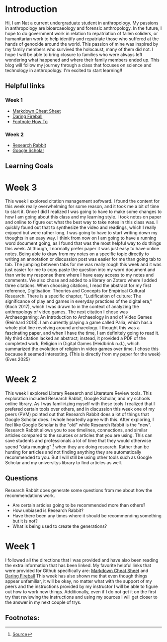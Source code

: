 # Introduction
Hi, I am Nat a current undergraduate student in anthropology. My passions in anthropology are bioarcaeology and forensic anthropology. In the future, I hope to do government work in relation to repatriation of fallen soliders, or humanitarian work to help identify and repatriate those who suffered at the hands of genocide around the world. This passion of mine was inspired by my family members who survived the holocaust, many of them did not. I hope I will be able to bring closure to families who were always left wondering what happened and where their family members ended up. This blog will follow my journey through a class that focuses on science and technology in anthropology. I'm excited to start learning!!
## Helpful links
### Week 1
- [Markdown Cheat Sheet](https://www.markdownguide.org/cheat-sheet/) 
- [Daring Fireball](https://daringfireball.net/projects/markdown/syntax)
- [Footnote How To](https://www.bing.com/videos/riverview/relatedvideo?q=how+to+put+in+a+footnote+in+github&&mid=5EDAE04394D339B77D975EDAE04394D339B77D97&&mmscn=stvo&FORM=VRDGAR)
### Week 2
- [Research Rabbit](https://www.youtube.com/watch?v=phWqcGcxeE4&t=2s)
- [Google Scholar](https://www.youtube.com/watch?v=FrzmPkOMHh4&embeds_referring_euri=https%3A%2F%2Fmycourses.siu.edu%2F&source_ve_path=Mjg2NjY)
## Learning Goals
# Week 3
This week I explored citation management softward. I found the content for this week really overwhelming for some reason, and it took me a bit of time to start it. Once I did I realized I was going to have to make some changes to how I am going about this class and my learning style. I took notes on paper and online to figure out what the best way to take notes in this class was. I quickly found out that to synthesize the video and readings, which I really enjoyed but were rather long, I was going to have to start writing down my thoughts in an easy way. I think from now on I am going to have a running word document going, as I found that was the most helpful way to do things this week. ALthough, I normally prefer paper it was just easy to have online notes. Being able to draw from my notes on a specific topic directly to writing an annotation or discussion post was easier for me than going tab to tab. The jumping between tabs for me was really rough this week and it was just easier for me to copy paste the question into my word document and than write my response there where I have easy access to my notes and comments.
We also chose and added to a library on Zotero where I added three citations. When choosing citations, I read the abstract for my first reference, Digitisation: Theories and Concepts for Empirical Cultural Research. There is a specific chapter, "Ludification of culture: The significance of play and games in everyday practices of the digital era,"(Koch 2017), which I was drawn to in the context of analyzing the anthropology of video games. The next citation I chose was Archaeogaming: An Introduction to Archaeology in and of Video Games (Reinhard 2018). I am currently playing a game called Palia, which has a whole plot line revolving around archaeology. I thought this was a fascinating paper, and when I have the time, I am definitely going to read it. My third citation lacked an abstract; instead, it provided a PDF of the completed work, Religion in Digital Games (Heidbrink n.d.), which summarized the evolution of religion in video games over time. I chose this because it seemed interesting. (This is directly from my paper for the week) (Eves 2025)
# Week 2
This week I explored Library Research and Literature Review tools. This exploration included Research Rabbit, Google Scholar, and my schools online library. As I was familirizing myself with these tools I realized that I prefered certain tools over others, and in discussion this week one of my peers (PVM) pointed out that Research Rabbit does a lot of things that Google Scholar does. I whole heartedly agree with this. After exploring, I feel like Google Scholar is the "old" while Research Rabbit is the "new". Research Rabbit allows you to see timelines, connections, and similar articles compared to the sources or articles that you are using. This can save students and professionals a lot of time that they would otherwise spend "data munging" [^1] when they are doing research. Rather than be hunting for articles and not finding anything they are automatically recommended to you. But I will still be using other tools such as Google Scholar and my universitys library to find articles as well. 
## Questions
Research Rabbit does generate some questions from me about how the recommendations work. 
- Are certain articles going to be recommended more than others? 
- How unbiased is Research Rabbit? 
- Have there been any times where it should be recommending something but it is not?
- What is being used to create the generations? 
# Week 1
I followed all the directions that I was provided and have also been reading the extra information that has been linked. My favorite helpful links that were provided for Github specifically are: [Markdown Cheat Sheet](https://www.markdownguide.org/cheat-sheet/) and [Daring Fireball](https://daringfireball.net/projects/markdown/syntax) This week has also shown me that even though things appear unfamiliar, it will be okay, no matter what with the support of my peers and the instructions provided by my instructor I will be able to figure out how to work new things. Additionally, even if I do not get it on the first try that reviewing the instructions and using my sources I will get closer to the answer in my next couple of trys. 

## Footnotes: 
[^1]: [Source](https://www.cambridge.org/core/journals/advances-in-archaeological-practice/article/will-it-ever-be-fair/9073D28A74C2FE87E53B3C5A7437AC74)
